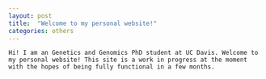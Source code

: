 ```yaml
---
layout: post
title:  "Welcome to my personal website!"
categories: others
---
```


    Hi! I am an Genetics and Genomics PhD student at UC Davis. Welcome to my personal website! This site is a work in progress at the moment with the hopes of being fully functional in a few months.